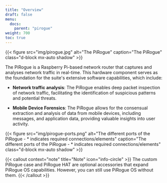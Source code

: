 ```yaml
---
title: "Overview"
draft: false
menu:
  docs:
    parent: "pirogue"
weight: 700
toc: true
---
```



{{< figure src="img/pirogue.jpg" alt="The PiRogue" caption="The PiRogue" class="d-block mx-auto shadow" >}}


The PiRogue is a Raspberry Pi-based network router that captures and analyses network traffic in real-time. This hardware component serves as the foundation for the suite's extensive software capabilities, which include:

* **Network traffic analysis**: The PiRogue enables deep packet inspection of network traffic, facilitating the identification of suspicious patterns and potential threats.

* **Mobile Device Forensics**: The PiRogue allows for the consensual extraction and analysis of data from mobile devices, including messages, and application data, providing valuable insights into user activity.

{{< figure src="img/pirogue-ports.png" alt="The different ports of the PiRogue - * indicates required connections/elements" caption="The different ports of the PiRogue - * indicates required connections/elements" class="d-block mx-auto shadow" >}}


{{< callout context="note" title="Note" icon="info-circle" >}}
The custom PiRogue case and PiRogue HAT are optional accessories that expand PiRogue OS capabilities. However, you can still use PiRogue OS without them.
{{< /callout >}}
